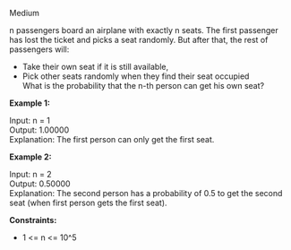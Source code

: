 Medium

n passengers board an airplane with exactly n seats. The first passenger has lost the ticket and picks a seat randomly. But after that, the rest of passengers will:

- Take their own seat if it is still available,   
- Pick other seats randomly when they find their seat occupied   
What is the probability that the n-th person can get his own seat?  

 

**Example 1:**

Input: n = 1  
Output: 1.00000  
Explanation: The first person can only get the first seat.  

**Example 2:**

Input: n = 2  
Output: 0.50000  
Explanation: The second person has a probability of 0.5 to get the second seat (when first person gets the first seat).
 

**Constraints:**

- 1 <= n <= 10^5
